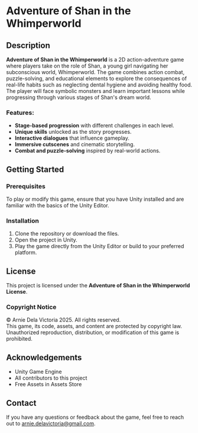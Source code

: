# Adventure of Shan in the Whimperworld

## Description
**Adventure of Shan in the Whimperworld** is a 2D action-adventure game where players take on the role of Shan, a young girl navigating her subconscious world, Whimperworld. The game combines action combat, puzzle-solving, and educational elements to explore the consequences of real-life habits such as neglecting dental hygiene and avoiding healthy food. The player will face symbolic monsters and learn important lessons while progressing through various stages of Shan's dream world.

### Features:
- **Stage-based progression** with different challenges in each level.
- **Unique skills** unlocked as the story progresses.
- **Interactive dialogues** that influence gameplay.
- **Immersive cutscenes** and cinematic storytelling.
- **Combat and puzzle-solving** inspired by real-world actions.

## Getting Started

### Prerequisites
To play or modify this game, ensure that you have Unity installed and are familiar with the basics of the Unity Editor. 

### Installation
1. Clone the repository or download the files.
2. Open the project in Unity.
3. Play the game directly from the Unity Editor or build to your preferred platform.

## License
This project is licensed under the **Adventure of Shan in the Whimperworld License**.

### Copyright Notice
© Arnie Dela Victoria 2025. All rights reserved.  
This game, its code, assets, and content are protected by copyright law. Unauthorized reproduction, distribution, or modification of this game is prohibited.

## Acknowledgements
- Unity Game Engine
- All contributors to this project
- Free Assets in Assets Store

## Contact
If you have any questions or feedback about the game, feel free to reach out to arnie.delavictoria@gmail.com.
